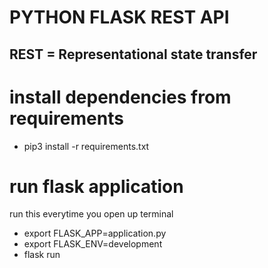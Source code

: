 # PYTHON FLASK REST API

## REST  =  Representational state transfer

# install dependencies from requirements
  * pip3 install -r requirements.txt

# run flask application
run this everytime you open up terminal
  * export FLASK_APP=application.py
  * export FLASK_ENV=development
  * flask run

